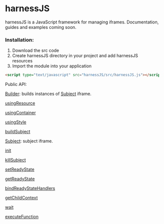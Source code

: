 # harnessJS

harnessJS is a JavaScript framework for managing iframes. Documentation, guides and examples coming soon.


### Installation:

1. Download the src code
2. Create harnessJS directory in your project and add harnessJS resources
3. Import the module into your application
```html
<script type="text/javascript" src="harnessJS/src/harnessJS.js"></script>
```

Public API:

[Builder](harnessJS.js#L174): builds instances of [Subject](harnessJS.js#L30) iframe.

  [usingResource](harnessJS.js#L196)

  [usingContainer](harnessJS.js#L207)

  [usingStyle](harnessJS.js#L218)

  [buildSubject](harnessJS.js#L230)

[Subject](harnessJS.js#L30): subject iframe.

  [init](harnessJS.js#L48)

  [killSubject](harnessJS.js#L67)

  [setReadyState](harnessJS.js#L74)

  [getReadyState](harnessJS.js#L85)

  [bindReadyStateHandlers](harnessJS.js#L100)

  [getChildContext](harnessJS.js#L115)
  
  [wait](harnessJS.js#L130)
  
  [executeFunction](harnessJS.js#L160)
